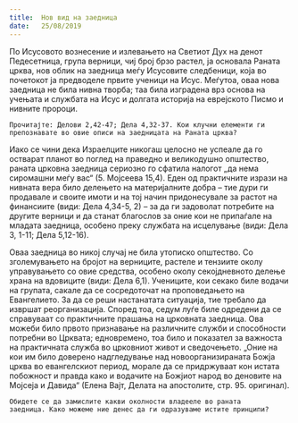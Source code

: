 ```yaml
---
title:  Нов вид на заедница
date:   25/08/2019
---
```


По Исусовото вознесение и излевањето на Светиот Дух на денот Педесетница, група верници, чиј број брзо растел, ја основала Раната црква, нов облик на заедница меѓу Исусовите следбеници, која во почетокот ја предводеле првите ученици на Исус. Меѓутоа, оваа нова заедница не била нивна творба; таа била изградена врз основа на учењата и службата на Исус и долгата историја на еврејското Писмо и нивните пророци.

`Прочитајте: Делови 2,42-47; Дела 4,32-37. Кои клучни елементи ги препознавате во овие описи на заедницата на Раната црква?`

Иако се чини дека Израелците никогаш целосно не успеале да го остварат планот во поглед на праведно и великодушно општество, раната црковна заедница сериозно го сфатила налогот „да нема сиромашни меѓу вас“ (5. Мојсеева 15,4). Еден од практичните изрази на нивната вера било делењето на материјалните добра – тие дури ги продавале и своите имоти и на тој начин придонесувале за растот на финансиите (види: Дела 4,34-5, 2) – за да ги задоволат потребите на другите верници и да станат благослов за оние кои не припаѓале на младата заедница, особено преку службата на исцелување (види: Дела 3, 1-11; Дела 5,12-16).

Оваа заедница во никој случај не била утописко општество. Со зголемувањето на бројот на верниците, растеле и тензиите околу управува­њето со овие средства, особено околу секојдневното делење храна на вдовиците (види: Дела 6,1). Учениците, кои секако биле водачи на групата, сакале да се сосредоточат на проповедањето на Евангелието. За да се реши настанатата ситуација, тие требало да извршат реорганизација. Според тоа, седум луѓе биле одредени да се справуваат со практичните прашања на црковната заедница. Ова можеби било првото приз­навање на различните служби и способности потребни во Црквата; едновремено, тоа било и показател за важноста на практичната служба во црковниот живот и сведочењето. „Оние на кои им било доверено надгледување над новоорганизираната Божја црква во евангелскиот период, морале да се придржуваат кон истата побожност и правда како и водачите на Божјиот народ во деновите на Мојсеја и Давида“ (Елена Вајт, Делата на апостолите, стр. 95. оригинал).

`Обидете се да замислите какви околности владееле во раната заедница. Како можеме ние денес да ги одразуваме истите принципи?`
